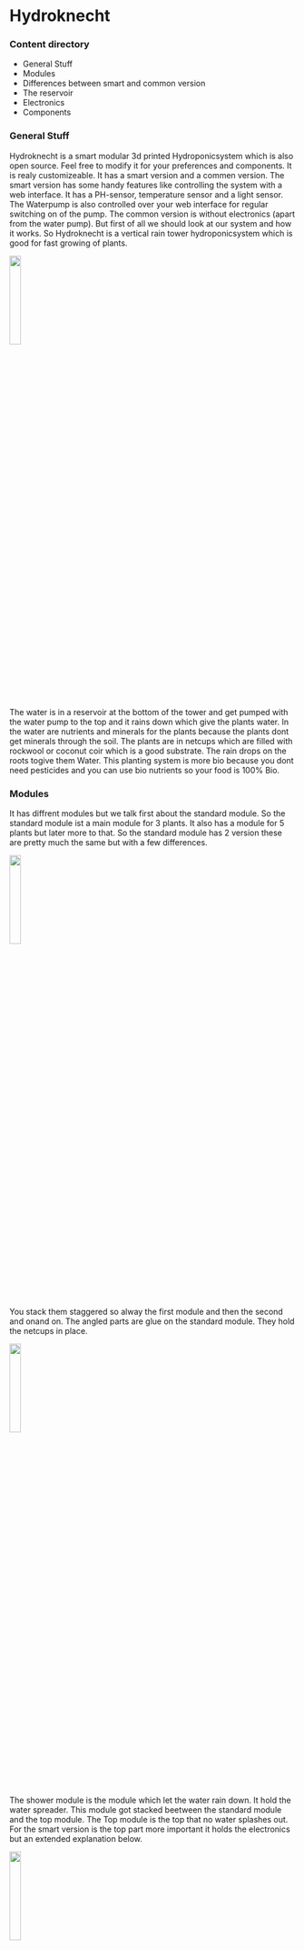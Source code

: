 <h1> Hydroknecht </h1>


<h3> Content directory  </h3>

<ul>
<li>General Stuff </li>
<li>Modules </li>
<li>Differences between smart and common version </li>
<li>The reservoir </li>
<li>Electronics </li>
<li>Components </li>
</ul> 

<h3> General Stuff </h3>


Hydroknecht is a smart modular 3d printed Hydroponicsystem which is also open source. Feel free to modify it for your preferences and components. It is realy
customizeable. It has a smart version and a commen version. The smart version has some handy features like controlling the system with a web interface. 
It has a PH-sensor, temperature sensor and a light sensor. The Waterpump is also controlled over your web interface for regular switching on of the pump. The common 
version is without electronics (apart from the water pump). But first of all we should look at our system and how it works. So Hydroknecht is a vertical rain tower 
hydroponicsystem which is good for fast growing of plants.

<img src="https://user-images.githubusercontent.com/82802996/116686545-40b8ea80-a9b4-11eb-888d-db138a499990.png" width="20%">

The water is in a reservoir at the bottom of the tower and get pumped with the water pump to the top and it rains down which
give the plants water. In the water are nutrients and minerals for the plants because the plants dont get minerals through the soil. The plants are in netcups which are filled with 
rockwool or coconut coir which is a good substrate. The rain drops on the roots togive them Water. This planting system is more bio because you dont need pesticides and 
you can use bio nutrients so your food is 100% Bio. 


<h3> Modules </h3>


It has diffrent modules but we talk first about the standard module. So the standard module ist a main module for 3 plants. It also 
has a module for 5 plants but later more to that. So the standard module has 2 version these are pretty much the same but with a few differences.

<img src="https://user-images.githubusercontent.com/82802996/116686701-7c53b480-a9b4-11eb-8a2a-a6dd4da0ad0f.png" width="20%">

You stack them staggered so alway the first module and then the second and onand on. The angled parts are glue on the standard module. They hold the netcups in place.

<img src="https://user-images.githubusercontent.com/82802996/116688579-33512f80-a9b7-11eb-9d30-cfd7ed550966.png" width="20%">

The shower module is the module which let the water rain down. It hold the water spreader. This module got stacked beetween the standard module and the top module. The
Top module is the top that no water splashes out. For the smart version is the top part more important 
it holds the electronics but an extended explanation below.

<img src="https://user-images.githubusercontent.com/82802996/116688827-87f4aa80-a9b7-11eb-8f5f-8d40f75160a6.png" width="20%">

The Water spreader is the part which spreads the water in all directions.This part must maybe get a little modified if you need more water pressure
with which it splashes out. You must modify that the tube is closer to the upper part of the water spreader you need to move the surfaces (See Picture).

<img src="https://user-images.githubusercontent.com/82802996/116689052-e02bac80-a9b7-11eb-9438-c348cc6b62e4.png" width="20%">

The Water reservoir is a bit more different to print because it must be water safe. More to that later. 
The advanced module is for more space efficiency because you have now on your standard module place for 5 plants so you get the max out of your module.

<img src="https://user-images.githubusercontent.com/82802996/116688301-d2295c00-a9b6-11eb-9f66-7c991b32dd5a.png" width="20%">

You have two different types of feets for the tower. One which is more sleeker and more a look upgrade. The second stand foot gives more hold for larger towers. For two feets it also
have versions with a cable channel. It also has a cover cap that no water drops out of the reservoir. This model works for all versions. And finaly the last module the Netcup. It 
holds the plant and the substrate in place and also lets the roots grow out freely.


<h3> Differences between smart and common version </h3>


So the smart version is obviously smart and has some handy features. The smart version works with a ESP 8266. The smart version also controls the pump and activates it at fixed time 
intervals. For the common version I would recommend a time socket or a smart socket with a app to control the pump. The difference in the 3d model is that the smart version has 
aditional cable duct inside to pass the cables through the tower. The electric brain from the smart version is in the top part. But more to that in the Electronic part.


<h3> The reservoir </h3>


So the reservoir is a little bit tricky. You must get it water safe that it not leak. You can also use a bucket which helps to safe time and filament but you dont get the overall 
iconic look for the Hydroponicsystem, also the stability is bad with huge towers so we decided to print it. You need to achange a few things in prusa slicer. Prusa did a great Blog 
post about this theme. Here is  a link to it . [Blog Post](https://blog.prusaprinters.org/watertight-3d-printing-pt1-vases-cups-and-other-open-models_48949/)
Also a great way to get water safe results is epoxy resin. It is a bit anoying to handle but it works good for make your reservoir water safe. The best options to smooth it with 
chemicals like acetone. More Information about Water safe 3d prints are in the helpful blog post from prusaprinters.


<h3> Electronics </h3>


<h3> Components </h3>

